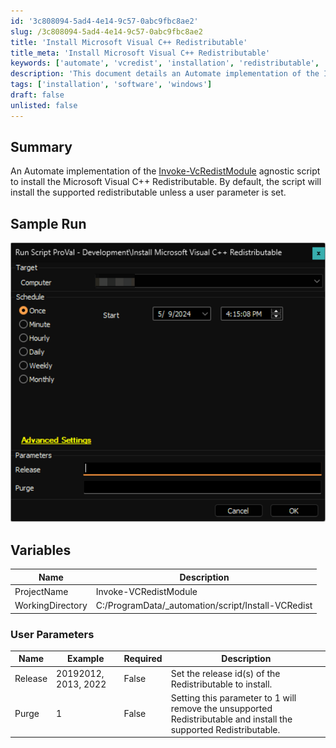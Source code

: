 ```yaml
---
id: '3c808094-5ad4-4e14-9c57-0abc9fbc8ae2'
slug: /3c808094-5ad4-4e14-9c57-0abc9fbc8ae2
title: 'Install Microsoft Visual C++ Redistributable'
title_meta: 'Install Microsoft Visual C++ Redistributable'
keywords: ['automate', 'vcredist', 'installation', 'redistributable', 'script']
description: 'This document details an Automate implementation of the Invoke-VcRedistModule script, designed to install the Microsoft Visual C++ Redistributable. The script installs the supported redistributable by default but allows for user-defined parameters to customize the installation process.'
tags: ['installation', 'software', 'windows']
draft: false
unlisted: false
---
```


## Summary

An Automate implementation of the [Invoke-VcRedistModule](<../../powershell/Invoke-VcRedistModule.md>) agnostic script to install the Microsoft Visual C++ Redistributable. By default, the script will install the supported redistributable unless a user parameter is set.

## Sample Run

![Sample Run](../../../static/img/Install-Microsoft-Visual-C++-Redistributable/image_1.png)

## Variables

| Name              | Description                           |
|-------------------|---------------------------------------|
| ProjectName       | Invoke-VCRedistModule                 |
| WorkingDirectory   | C:/ProgramData/_automation/script/Install-VCRedist |

### User Parameters

| Name     | Example               | Required | Description                                                                                   |
|----------|-----------------------|----------|-----------------------------------------------------------------------------------------------|
| Release  | 20192012, 2013, 2022 | False    | Set the release id(s) of the Redistributable to install.                                   |
| Purge    | 1                     | False    | Setting this parameter to 1 will remove the unsupported Redistributable and install the supported Redistributable. |



